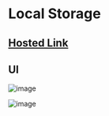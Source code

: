 # Local Storage

## [Hosted Link](https://sanketmahadik191.github.io/Mini-Projects/Local%20Storage/index.html)

## UI

![image](https://github.com/sanketmahadik191/Mini-Projects/assets/125791466/f65c04be-8f16-47ed-8dec-d321d0c0b671)

![image](https://github.com/sanketmahadik191/Mini-Projects/assets/125791466/7d29bd1c-100b-471c-bb48-38b3d0fa4aa1)



